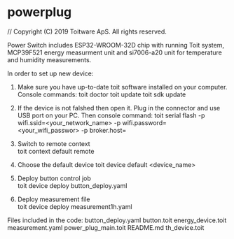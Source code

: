 # powerplug

// Copyright (C) 2019 Toitware ApS. All rights reserved.

Power Switch includes ESP32-WROOM-32D chip with running Toit system, MCP39F521 energy measurment unit and si7006-a20 unit for temperature and humidity measurements.

In order to set up new device:

1. Make sure you have up-to-date toit software installed on your computer. Console commands:
  toit doctor
  toit update
  toit sdk update

2. If the device is not falshed then open it. Plug in the connector and use USB port on your PC. Then console command:
  toit serial flash -p wifi.ssid=<your_network_name> -p wifi.password=<your_wifi_passwor> -p broker.host=<Host IP>

3. Switch to remote context      
  toit context default remote
4. Choose the default device
  toit device default <device_name>

5. Deploy button control job    
  toit device deploy button_deploy.yaml

6. Deploy measurement file      
  toit device deploy measurement1h.yaml

Files included in the code:
button_deploy.yaml
button.toit
energy_device.toit
measurement.yaml
power_plug_main.toit
README.md
th_device.toit
